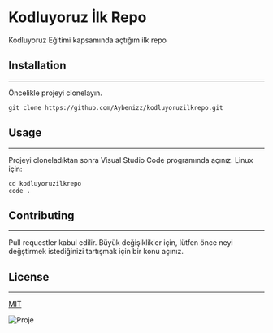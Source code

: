 # Kodluyoruz İlk Repo
Kodluyoruz Eğitimi kapsamında açtığım ilk repo

## Installation
----------
Öncelikle projeyi clonelayın.

```
git clone https://github.com/Aybenizz/kodluyoruzilkrepo.git
```
## Usage
------
Projeyi cloneladıktan sonra Visual Studio Code programında açınız.
Linux için:

```
cd kodluyoruzilkrepo
code .
```
## Contributing
-------------
Pull requestler kabul edilir. Büyük değişiklikler için, lütfen önce neyi değştirmek istediğinizi tartışmak için bir konu açınız.

## License
-------------

[MIT](https://choosealicense.com/licenses/mit/)

![Proje](https://avatars.githubusercontent.com/u/30476529?s=280&v=4
)
